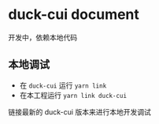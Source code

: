 # duck-cui document

开发中，依赖本地代码

## 本地调试

- 在 `duck-cui` 运行 `yarn link`
- 在本工程运行 `yarn link duck-cui`

链接最新的 duck-cui 版本来进行本地开发调试